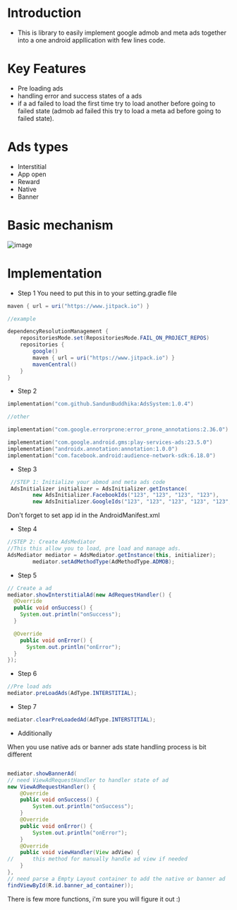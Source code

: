 
# Introduction
* This is library to easily implement google admob and meta ads together into a one android appllication with few lines code.

# Key Features
* Pre loading ads
* handling error and success states of a ads
* if a ad failed to load the first time try to load another before going to failed state (admob ad failed this try to load a meta ad before going to failed state).

# Ads types
* Interstitial
* App open
* Reward
* Native
* Banner

# Basic mechanism
![image](https://github.com/user-attachments/assets/34350043-16b5-41d7-9528-9f99b00aebe5)


# Implementation

* Step 1
  You need to put this in to your setting.gradle file
```java
maven { url = uri("https://www.jitpack.io") }
```
```java
//example

dependencyResolutionManagement {
    repositoriesMode.set(RepositoriesMode.FAIL_ON_PROJECT_REPOS)
    repositories {
        google()
        maven { url = uri("https://www.jitpack.io") }
        mavenCentral()
    }
}
```

* Step 2
```kotlin
implementation("com.github.SandunBuddhika:AdsSystem:1.0.4")

//other

implementation("com.google.errorprone:error_prone_annotations:2.36.0")

implementation("com.google.android.gms:play-services-ads:23.5.0")
implementation("androidx.annotation:annotation:1.0.0")
implementation("com.facebook.android:audience-network-sdk:6.18.0")
```

* Step 3

```java  
 //STEP 1: Initialize your abmod and meta ads code
 AdsInitializer initializer = AdsInitializer.getInstance(  
        new AdsInitializer.FacebookIds("123", "123", "123", "123"),  
        new AdsInitializer.GoogleIds("123", "123", "123", "123", "123", "123"));  
```

Don't forget to set app id in the AndroidManifest.xml

* Step 4

```java
//STEP 2: Create AdsMediator
//This this allow you to load, pre load and manage ads.
AdsMediator mediator = AdsMediator.getInstance(this, initializer);
        mediator.setAdMethodType(AdMethodType.ADMOB);
```

* Step 5
```java
// Create a ad
mediator.showInterstitialAd(new AdRequestHandler() {
  @Override
  public void onSuccess() {
    System.out.println("onSuccess");
  }

  @Override
    public void onError() {
      System.out.println("onError");
  }
});
```
* Step 6
```java
//Pre load ads
mediator.preLoadAds(AdType.INTERSTITIAL);
```

* Step 7
```java
mediator.clearPreLoadedAd(AdType.INTERSTITIAL);
```

* Additionally

When you use native ads or banner ads state handling process is bit different
```java

mediator.showBannerAd(
// need ViewAdRequestHandler to handler state of ad
new ViewAdRequestHandler() {
    @Override
    public void onSuccess() {
        System.out.println("onSuccess");
    }
    @Override
    public void onError() {
        System.out.println("onError");
    }
    @Override
    public void viewHandler(View adView) {
//      this method for manually handle ad view if needed
    }
},
// need parse a Empty Layout container to add the native or banner ad
findViewById(R.id.banner_ad_container));
```

There is few more functions, i'm sure you will figure it out :)

